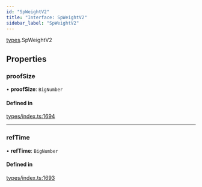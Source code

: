 ```yaml
---
id: "SpWeightV2"
title: "Interface: SpWeightV2"
sidebar_label: "SpWeightV2"
---
```


[types](../../../modules/Types/Types.md).SpWeightV2

## Properties

### proofSize

• **proofSize**: `BigNumber`

#### Defined in

[types/index.ts:1694](https://github.com/PolymeshAssociation/polymesh-sdk/blob/2d3ac2aea/src/types/index.ts#L1694)

___

### refTime

• **refTime**: `BigNumber`

#### Defined in

[types/index.ts:1693](https://github.com/PolymeshAssociation/polymesh-sdk/blob/2d3ac2aea/src/types/index.ts#L1693)
